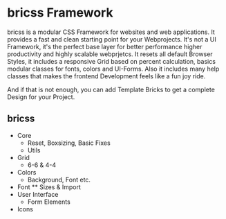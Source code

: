 # bricss Framework
bricss is a modular CSS Framework for websites and web applications. It provides a fast and clean starting point for your Webprojects. It's not a UI Framework, it's the perfect base layer for better performance higher productivity and highly scalable webprjetcs. It resets all default Browser Styles, it includes a responsive Grid based on percent calculation, basics modular classes for fonts, colors and UI-Forms. Also it includes many help classes that makes the frontend Development feels like a fun joy ride. 

And if that is not enough, you can add Template Bricks to get a complete Design for your Project.

## bricss

* Core
  * Reset, Boxsizing, Basic Fixes
  * Utils
* Grid
  * 6-6 & 4-4
* Colors
  * Background, Font etc.
* Font
  ** Sizes & Import
* User Interface
  * Form Elements
* Icons
